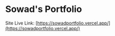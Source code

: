 # Sowad's Portfolio

Site Live Link: [https://sowadportfolio.vercel.app/](https://sowadportfolio.vercel.app/)
